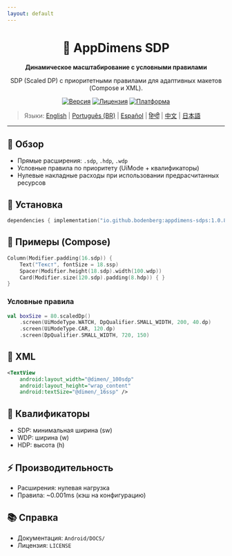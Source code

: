 ```yaml
---
layout: default
---
```


<div align="center">
    <h1>📐 AppDimens SDP</h1>
    <p><strong>Динамическое масштабирование с условными правилами</strong></p>
    <p>SDP (Scaled DP) с приоритетными правилами для адаптивных макетов (Compose и XML).</p>

[![Версия](https://img.shields.io/badge/version-1.0.8-blue.svg)](https://github.com/bodenberg/appdimens/releases)
[![Лицензия](https://img.shields.io/badge/license-Apache%202.0-green.svg)](../../../LICENSE)
[![Платформа](https://img.shields.io/badge/platform-Android%2021+-orange.svg)](https://developer.android.com/)
</div>

> Языки: [English](../../../../Android/appdimens_sdps/README.md) | [Português (BR)](../../pt-BR/Android/appdimens_sdps/README.md) | [Español](../../es/Android/appdimens_sdps/README.md) | [हिन्दी](../../hi/Android/appdimens_sdps/README.md) | [中文](../../zh/Android/appdimens_sdps/README.md) | [日本語](../../ja/Android/appdimens_sdps/README.md)

---

## 🎯 Обзор
- Прямые расширения: `.sdp`, `.hdp`, `.wdp`
- Условные правила по приоритету (UiMode + квалификаторы)
- Нулевые накладные расходы при использовании предрасчитанных ресурсов

## 🚀 Установка
```kotlin
dependencies { implementation("io.github.bodenberg:appdimens-sdps:1.0.8") }
```

## 🎨 Примеры (Compose)
```kotlin
Column(Modifier.padding(16.sdp)) {
    Text("Текст", fontSize = 18.ssp)
    Spacer(Modifier.height(18.sdp).width(100.wdp))
    Card(Modifier.size(120.sdp).padding(8.hdp)) { }
}
```

### Условные правила
```kotlin
val boxSize = 80.scaledDp()
    .screen(UiModeType.WATCH, DpQualifier.SMALL_WIDTH, 200, 40.dp)
    .screen(UiModeType.CAR, 120.dp)
    .screen(DpQualifier.SMALL_WIDTH, 720, 150)
```

## 📄 XML
```xml
<TextView
    android:layout_width="@dimen/_100sdp"
    android:layout_height="wrap_content"
    android:textSize="@dimen/_16ssp" />
```

## 📐 Квалификаторы
- SDP: минимальная ширина (sw)
- WDP: ширина (w)
- HDP: высота (h)

## ⚡ Производительность
- Расширения: нулевая нагрузка
- Правила: ~0.001ms (кэш на конфигурацию)

## 📚 Справка
- Документация: `Android/DOCS/`
- Лицензия: `LICENSE`
